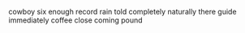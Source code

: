 cowboy six enough record rain told completely naturally there guide immediately coffee close coming pound